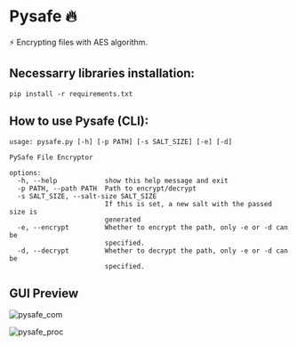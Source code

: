 # Pysafe 🔥
⚡ Encrypting files with AES algorithm.

## Necessarry libraries installation:
    pip install -r requirements.txt
    
## How to use Pysafe (CLI):
    usage: pysafe.py [-h] [-p PATH] [-s SALT_SIZE] [-e] [-d]

    PySafe File Encryptor

    options:
      -h, --help            show this help message and exit
      -p PATH, --path PATH  Path to encrypt/decrypt
      -s SALT_SIZE, --salt-size SALT_SIZE
                            If this is set, a new salt with the passed size is
                            generated
      -e, --encrypt         Whether to encrypt the path, only -e or -d can be
                            specified.
      -d, --decrypt         Whether to decrypt the path, only -e or -d can be
                            specified.
## GUI Preview
![pysafe_com](https://github.com/SAJAD-net/Pysafe/assets/71703544/a78cdb20-874c-47aa-b33b-90f5efa277e9)

![pysafe_proc](https://github.com/SAJAD-net/Pysafe/assets/71703544/43e7c352-9ab2-4c0d-ab96-70e08ab6c417)
